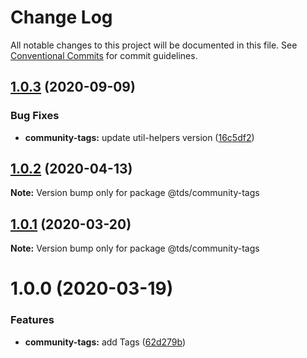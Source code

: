 # Change Log

All notable changes to this project will be documented in this file.
See [Conventional Commits](https://conventionalcommits.org) for commit guidelines.

## [1.0.3](https://github.com/telus/tds-community/compare/@tds/community-tags@1.0.2...@tds/community-tags@1.0.3) (2020-09-09)


### Bug Fixes

* **community-tags:** update util-helpers version ([16c5df2](https://github.com/telus/tds-community/commit/16c5df252080f0010b76a26841e3ed197e69b303))





## [1.0.2](https://github.com/telus/tds-community/compare/@tds/community-tags@1.0.1...@tds/community-tags@1.0.2) (2020-04-13)

**Note:** Version bump only for package @tds/community-tags





## [1.0.1](https://github.com/telus/tds-community/compare/@tds/community-tags@1.0.0...@tds/community-tags@1.0.1) (2020-03-20)

**Note:** Version bump only for package @tds/community-tags





# 1.0.0 (2020-03-19)


### Features

* **community-tags:** add Tags ([62d279b](https://github.com/telus/tds-community/commit/62d279b))
